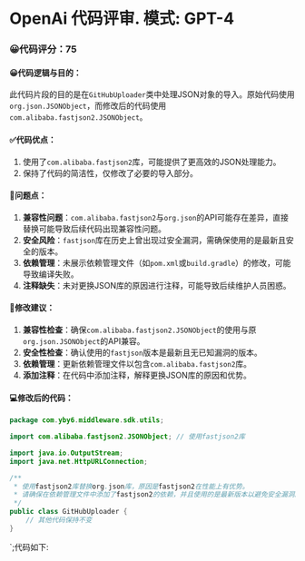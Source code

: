 # OpenAi 代码评审. 模式: GPT-4
### 😀代码评分：75
#### 😀代码逻辑与目的：
此代码片段的目的是在`GitHubUploader`类中处理JSON对象的导入。原始代码使用`org.json.JSONObject`，而修改后的代码使用`com.alibaba.fastjson2.JSONObject`。
#### ✅代码优点：
1. 使用了`com.alibaba.fastjson2`库，可能提供了更高效的JSON处理能力。
2. 保持了代码的简洁性，仅修改了必要的导入部分。
#### 🤔问题点：
1. **兼容性问题**：`com.alibaba.fastjson2`与`org.json`的API可能存在差异，直接替换可能导致后续代码出现兼容性问题。
2. **安全风险**：`fastjson`库在历史上曾出现过安全漏洞，需确保使用的是最新且安全的版本。
3. **依赖管理**：未展示依赖管理文件（如`pom.xml`或`build.gradle`）的修改，可能导致编译失败。
4. **注释缺失**：未对更换JSON库的原因进行注释，可能导致后续维护人员困惑。
#### 🎯修改建议：
1. **兼容性检查**：确保`com.alibaba.fastjson2.JSONObject`的使用与原`org.json.JSONObject`的API兼容。
2. **安全性检查**：确认使用的`fastjson`版本是最新且无已知漏洞的版本。
3. **依赖管理**：更新依赖管理文件以包含`com.alibaba.fastjson2`库。
4. **添加注释**：在代码中添加注释，解释更换JSON库的原因和优势。
#### 💻修改后的代码：
```java
package com.yby6.middleware.sdk.utils;

import com.alibaba.fastjson2.JSONObject; // 使用fastjson2库

import java.io.OutputStream;
import java.net.HttpURLConnection;

/**
 * 使用fastjson2库替换org.json库，原因是fastjson2在性能上有优势。
 * 请确保在依赖管理文件中添加了fastjson2的依赖，并且使用的是最新版本以避免安全漏洞。
 */
public class GitHubUploader {
    // 其他代码保持不变
}
```
`;代码如下: